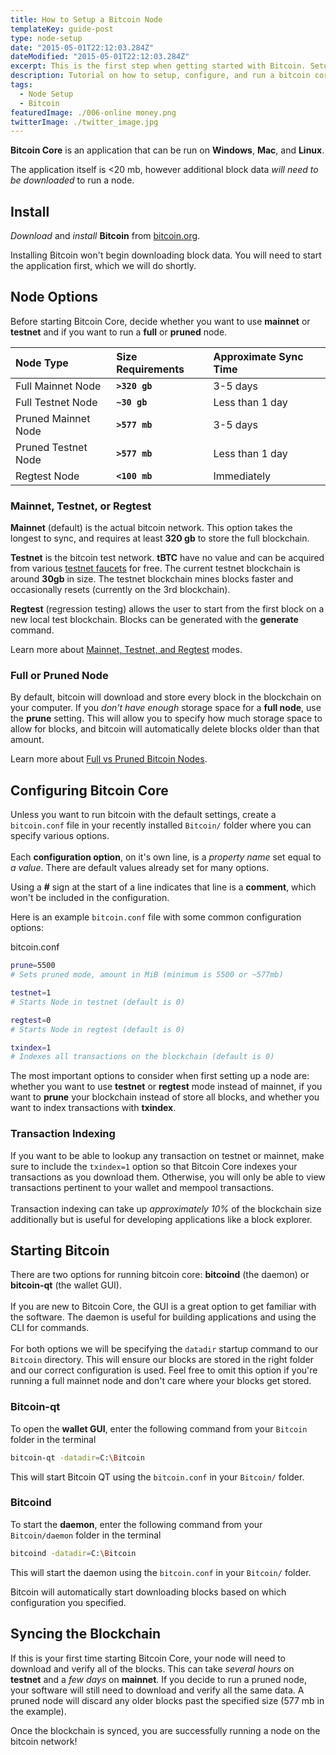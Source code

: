 ```yaml
---
title: How to Setup a Bitcoin Node
templateKey: guide-post
type: node-setup
date: "2015-05-01T22:12:03.284Z"
dateModified: "2015-05-01T22:12:03.284Z"
excerpt: This is the first step when getting started with Bitcoin. Setup your own node to begin interacting with the network.
description: Tutorial on how to setup, configure, and run a bitcoin core node. Explains details needed to get started on the bitcoin network.
tags:
  - Node Setup
  - Bitcoin
featuredImage: ./006-online money.png
twitterImage: ./twitter_image.jpg
---
```


**Bitcoin Core** is an application that can be run on **Windows**, **Mac**, and **Linux**.

The application itself is <20 mb, however additional block data _will need to be downloaded_ to run a node.

## Install

*Download* and *install* **Bitcoin** from [bitcoin.org](https://bitcoin.org/en/download).

Installing Bitcoin won't begin downloading block data. You will need to start the application first, which we will do shortly.

## Node Options

Before starting Bitcoin Core, decide whether you want to use **mainnet** or **testnet** and if you want to run a **full** or **pruned** node.

| Node Type           | Size Requirements | Approximate Sync Time |
| :------------------ | :---------------- | :-------------------- |
| Full Mainnet Node   | **`>320 gb`**       | 3-5 days              |
| Full Testnet Node   | **`~30 gb`**    | Less than 1 day       |
| Pruned Mainnet Node | **`>577 mb`**    | 3-5 days              |
| Pruned Testnet Node | **`>577 mb`**    | Less than 1 day       |
| Regtest Node        | **`<100 mb`**  | Immediately           |

### Mainnet, Testnet, or Regtest

**Mainnet** (default) is the actual bitcoin network. This option takes the longest to sync, and requires at least **320 gb** to store the full blockchain.

**Testnet** is the bitcoin test network. **tBTC** have no value and can be acquired from various [testnet faucets](https://testnet-faucet.mempool.co/) for free. The current testnet blockchain is around **30gb** in size. The testnet blockchain mines blocks faster and occasionally resets (currently on the 3rd blockchain).

**Regtest** (regression testing) allows the user to start from the first block on a new local test blockchain. Blocks can be generated with the **generate** command.

Learn more about [Mainnet, Testnet, and Regtest](http://localhost:8000/mainnet-testnet-and-regtest-modes/) modes.

### Full or Pruned Node
By default, bitcoin will download and store every block in the blockchain on your computer. If you *don't have enough* storage space for a **full node**, use the **prune** setting. This will allow you to specify how much storage space to allow for blocks, and bitcoin will automatically delete blocks older than that amount.  

Learn more about [Full vs Pruned Bitcoin Nodes](http://localhost:8000/mainnet-testnet-and-regtest-modes/).


## Configuring Bitcoin Core

Unless you want to run bitcoin with the default settings, create a `bitcoin.conf` file in your recently installed `Bitcoin/` folder where you can specify various options.  
<br />
Each **configuration option**, on it's own line, is a *property name* set equal to *a value*. There are default values already set for many options.  

Using a **#** sign at the start of a line indicates that line is a **comment**, which won't be included in the configuration.  

Here is an example `bitcoin.conf` file with some common configuration options:

<div class="filename">bitcoin.conf</div>

```bash
prune=5500
# Sets pruned mode, amount in MiB (minimum is 5500 or ~577mb)

testnet=1
# Starts Node in testnet (default is 0)

regtest=0
# Starts Node in regtest (default is 0)

txindex=1
# Indexes all transactions on the blockchain (default is 0)  
```

The most important options to consider when first setting up a node are: whether you want to use **testnet** or **regtest** mode instead of mainnet, if you want to **prune** your blockchain instead of store all blocks, and whether you want to index transactions with **txindex**.  

### Transaction Indexing

If you want to be able to lookup any transaction on testnet or mainnet, make sure to include the `txindex=1` option so that Bitcoin Core indexes your transactions as you download them. Otherwise, you will only be able to view transactions pertinent to your wallet and mempool transactions.  
<br />
Transaction indexing can take up *approximately 10%* of the blockchain size additionally but is useful for developing applications like a block explorer.

## Starting Bitcoin

There are two options for running bitcoin core: **bitcoind** (the daemon) or **bitcoin-qt** (the wallet GUI).  
<br />
If you are new to Bitcoin Core, the GUI is a great option to get familiar with the software. The daemon is useful for building applications and using the CLI for commands.  
<br />
For both options we will be specifying the `datadir` startup command to our `Bitcoin` directory. This will ensure our blocks are stored in the right folder and our correct configuration is used. Feel free to omit this option if you're running a full mainnet node and don't care where your blocks get stored.

### Bitcoin-qt

To open the **wallet GUI**, enter the following command from your `Bitcoin` folder in the terminal

```bash
bitcoin-qt -datadir=C:\Bitcoin
```

This will start Bitcoin QT using the `bitcoin.conf` in your `Bitcoin/` folder.

### Bitcoind

To start the **daemon**, enter the following command from your `Bitcoin/daemon` folder in the terminal

```bash
bitcoind -datadir=C:\Bitcoin
```

This will start the daemon using the `bitcoin.conf` in your `Bitcoin/` folder.

Bitcoin will automatically start downloading blocks based on which configuration you specified.

## Syncing the Blockchain

If this is your first time starting Bitcoin Core, your node will need to download and verify all of the blocks. This can take *several hours* on **testnet** and a *few days* on **mainnet**. If you decide to run a pruned node, your software will still need to download and verify all the same data. A pruned node will discard any older blocks past the specified size (577 mb in the example).  

Once the blockchain is synced, you are successfully running a node on the bitcoin network!